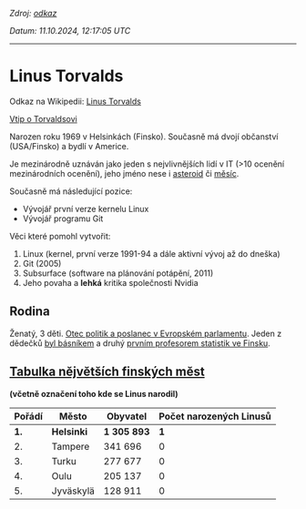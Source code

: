 *Zdroj: [odkaz](https://github.com/gyarab/2024_wt_sa_bykov/refs/heads/main/referat.md)*

*Datum: 11.10.2024, 12:17:05 UTC*

***

# Linus Torvalds

Odkaz na Wikipedii: [Linus Torvalds](https://en.wikipedia.org/wiki/Linus_Torvalds)

[Vtip o Torvaldsovi](https://preview.redd.it/omxbvvlt3lo01.jpg?auto=webp&s=b3e88a0ec121f182d120a19b69f6680f3bd3d694)

Narozen roku 1969 v Helsinkách (Finsko). Současně má dvojí občanství (USA/Finsko) a bydlí v Americe.

Je mezinárodně uznáván jako jeden s nejvlivnějších lidí v IT (>10 ocenění mezinárodních ocenění), jeho jméno nese i [asteroid](https://en.wikipedia.org/wiki/List_of_minor_planets:_9001%E2%80%9310000#793) či [měsíc](https://en.wikipedia.org/wiki/Linus_(moon)).

Současně má následující pozice:

- Vývojář první verze kernelu Linux
- Vývojář programu Git

Věci které pomohl vytvořit:

1. Linux (kernel, první verze 1991-94 a dále aktivní vývoj až do dneška)
2. Git (2005)
3. Subsurface (software na plánování potápění, 2011)
4. Jeho povaha a **lehká** kritika společnosti Nvidia

## Rodina 
Ženatý, 3 děti. [Otec politik a poslanec v Evropském parlamentu](https://en.wikipedia.org/wiki/Nils_Torvalds). 
Jeden z dědečků [byl básníkem](https://en.wikipedia.org/wiki/Ole_Torvalds) a druhý [prvním profesorem statistik ve Finsku](https://en.wikipedia.org/wiki/Leo_T%C3%B6rnqvist).

## [Tabulka nějvětších finských měst](https://en.wikipedia.org/wiki/List_of_urban_areas_in_Finland_by_population)
__(včetně označení toho kde se Linus narodil)__

|Pořádí|Město|Obyvatel|Počet narozených Linusů
|------|-----|--------|-----------------------|
|**1.**|**Helsinki**|**1 305 893**|**1**|
|2.|Tampere|341 696|0|
|3.|Turku|277 677|0|
|4.|Oulu|205 137|0|
|5.|Jyväskylä|128 911|0|
